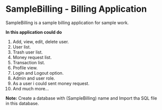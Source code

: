 # SampleBilling - Billing Application
SampleBilling is a sample billing application for sample work.

**In this application could do** 

1. Add, view, edit, delete user.
2. User list.
3. Trash user list.
4. Money request list.
5. Transaction list.
6. Profile view.
7. Login and Logout option.
8. Admin and user role.
9. As a user i could sent money request.
10. And much more...

**Note:**
Create a database with (SampleBilling) name and Import tha SQL file in this database.